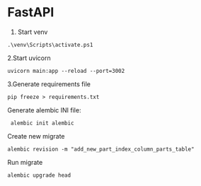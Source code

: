 # FastAPI
1. Start venv
```
.\venv\Scripts\activate.ps1
```
2.Start uvicorn
```
uvicorn main:app --reload --port=3002
```
3.Generate requirements file
```
pip freeze > requirements.txt
```

Generate alembic INI file:
```commandline
 alembic init alembic
```

Create new migrate
```commandline
alembic revision -m "add_new_part_index_column_parts_table"
```

Run migrate
```commandline
alembic upgrade head
```

